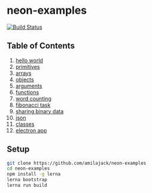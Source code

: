 # neon-examples

[![Build Status](https://travis-ci.com/amilajack/neon-examples.svg?branch=master)](https://travis-ci.com/amilajack/neon-examples)

## Table of Contents

1. [hello world](https://github.com/amilajack/neon-examples/tree/master/hello-world)
2. [primitives](https://github.com/amilajack/neon-examples/tree/master/primitives)
3. [arrays](https://github.com/amilajack/neon-examples/tree/master/arrays)
4. [objects](https://github.com/amilajack/neon-examples/tree/master/objects)
5. [arguments](https://github.com/amilajack/neon-examples/tree/master/arguments)
6. [functions](https://github.com/amilajack/neon-examples/tree/master/functions)
7. [word counting](https://github.com/amilajack/neon-examples/tree/master/word-counting)
8. [fibonacci task](https://github.com/amilajack/neon-examples/tree/master/fibonacci-task)
9. [sharing binary data](https://github.com/amilajack/neon-examples/tree/master/sharing-binary-data)
10. [json](https://github.com/amilajack/neon-examples/tree/master/json)
12. [classes](https://github.com/amilajack/neon-examples/tree/master/classes)
13. [electron app](https://github.com/amilajack/neon-examples/tree/master/electron-app)

## Setup

```bash
git clone https://github.com/amilajack/neon-examples
cd neon-examples
npm install -g lerna
lerna bootstrap
lerna run build
```
